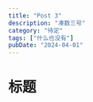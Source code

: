 ```yaml
---
title: "Post 3"
description: "凑数三号"
category: "待定"
tags: ["什么也没有"]
pubDate: "2024-04-01"
---
```


# 标题